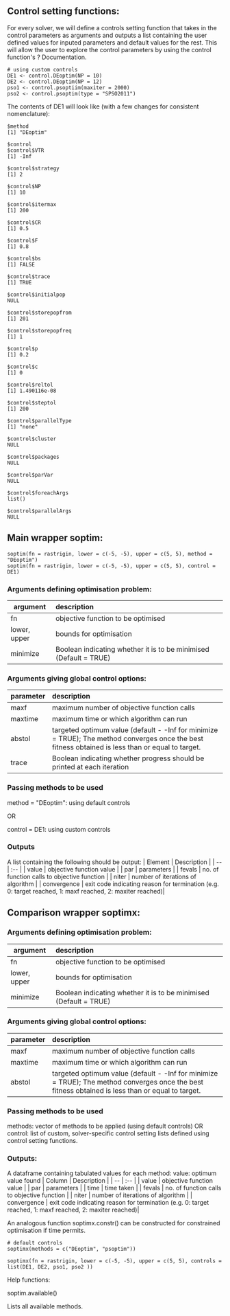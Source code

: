 ## Control setting functions:
For every solver, we will define a controls setting function that takes in the control parameters as arguments and outputs a list containing the user defined values for inputed parameters and default values for the rest. 
This will allow the user to explore the control parameters by using the control function's ? Documentation.

```
# using custom controls
DE1 <- control.DEoptim(NP = 10)
DE2 <- control.DEoptim(NP = 12)
pso1 <- control.psoptiim(maxiter = 2000)
pso2 <- control.psoptim(type = "SPSO2011")
```

The contents of DE1 will look like (with a few changes for consistent nomenclature):
```
$method
[1] "DEoptim"

$control
$control$VTR
[1] -Inf

$control$strategy
[1] 2

$control$NP
[1] 10

$control$itermax
[1] 200

$control$CR
[1] 0.5

$control$F
[1] 0.8

$control$bs
[1] FALSE

$control$trace
[1] TRUE

$control$initialpop
NULL

$control$storepopfrom
[1] 201

$control$storepopfreq
[1] 1

$control$p
[1] 0.2

$control$c
[1] 0

$control$reltol
[1] 1.490116e-08

$control$steptol
[1] 200

$control$parallelType
[1] "none"

$control$cluster
NULL

$control$packages
NULL

$control$parVar
NULL

$control$foreachArgs
list()

$control$parallelArgs
NULL

```


## Main wrapper soptim:

```
soptim(fn = rastrigin, lower = c(-5, -5), upper = c(5, 5), method = "DEoptim")
soptim(fn = rastrigin, lower = c(-5, -5), upper = c(5, 5), control = DE1)
```

### Arguments defining optimisation problem:

| argument | description |
| -- | :-- |
|fn | objective function to be optimised |
|lower, upper| bounds for optimisation |
|minimize| Boolean indicating whether it is to be minimised (Default = TRUE)|

### Arguments giving global control options:
| parameter | description |
| -- | :-- |
|maxf| maximum number of objective function calls|
|maxtime| maximum time or which algorithm can run|
|abstol | targeted optimum value (default - -Inf for minimize = TRUE); The method converges once the best fitness obtained is less than or equal to target.|
| trace | Boolean indicating whether progress should be printed at each iteration |

### Passing methods to be used
method = "DEoptim": using default controls

OR

control = DE1: using custom controls

### Outputs

A list containing the following should be output:
| Element | Description | 
| -- | :-- |
| value | objective function value |
| par | parameters |
| fevals | no. of function calls to objective function |
| niter | number of iterations of algorithm |
| convergence | exit code indicating reason for termination (e.g. 0: target reached, 1: maxf reached, 2: maxiter reached)|


## Comparison wrapper soptimx:

### Arguments defining optimisation problem:

| argument | description |
| -- | :-- |
|fn | objective function to be optimised|
|lower, upper| bounds for optimisation|
|minimize| Boolean indicating whether it is to be minimised (Default = TRUE)|

### Arguments giving global control options:
| parameter | description |
| -- | :-- |
|maxf| maximum number of objective function calls|
|maxtime| maximum time or which algorithm can run|
|abstol | targeted optimum value (default - -Inf for minimize = TRUE); The method converges once the best fitness obtained is less than or equal to target.|

### Passing methods to be used
methods: vector of methods to be applied (using default controls)
OR
control: list of custom, solver-specific control setting lists defined using control setting functions.

### Outputs:

A dataframe containing tabulated values for each method:
value: optimum value found
| Column | Description | 
| -- | :-- |
| value | objective function value |
| par | parameters |
| time | time taken |
| fevals | no. of function calls to objective function |
| niter | number of iterations of algorithm |
| convergence | exit code indicating reason for termination (e.g. 0: target reached, 1: maxf reached, 2: maxiter reached)|

An analogous function soptimx.constr() can be constructed for constrained optimisation if time permits.


```
# default controls
soptimx(methods = c("DEoptim", "psoptim"))
```

```
soptimx(fn = rastrigin, lower = c(-5, -5), upper = c(5, 5), controls = list(DE1, DE2, pso1, pso2 ))
```



Help functions:

soptim.available()

Lists all available methods.























